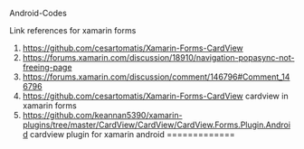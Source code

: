 Android-Codes


Link references for xamarin forms
1. https://github.com/cesartomatis/Xamarin-Forms-CardView
2. https://forums.xamarin.com/discussion/18910/navigation-popasync-not-freeing-page
3. https://forums.xamarin.com/discussion/comment/146796#Comment_146796
4. https://github.com/cesartomatis/Xamarin-Forms-CardView cardview in xamarin forms
5. https://github.com/keannan5390/xamarin-plugins/tree/master/CardView/CardView/CardView.Forms.Plugin.Android cardview plugin for xamarin android
=============
